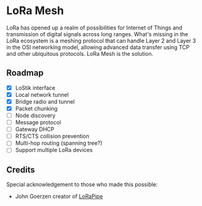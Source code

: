 # LoRa Mesh

LoRa has opened up a realm of possibilities for Internet of Things and 
transmission of digital signals across long ranges. What's missing in
the LoRa ecosystem is a meshing protocol that can handle Layer 2 and Layer
3 in the OSI networking model, allowing advanced data transfer using TCP and
other ubiquitous protocols. LoRa Mesh is the solution.

## Roadmap

- [x] LoStik interface
- [x] Local network tunnel
- [x] Bridge radio and tunnel
- [x] Packet chunking
- [ ] Node discovery
- [ ] Message protocol
- [ ] Gateway DHCP
- [ ] RTS/CTS collision prevention
- [ ] Multi-hop routing (spanning tree?)
- [ ] Support multiple LoRa devices

## Credits
Special acknowledgement to those who made this possible:

- John Goerzen creator of [LoRaPipe](https://github.com/jgoerzen/lorapipe) 